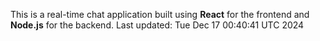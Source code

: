 This is a real-time chat application built using **React** for the frontend and **Node.js** for the backend.
Last updated: Tue Dec 17 00:40:41 UTC 2024
